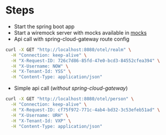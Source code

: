 # Steps

- Start the spring boot app
- Start a wiremock server with mocks available in [mocks](./mocks)
- Api call with spring-cloud-gateway route config
```bash
curl -X GET "http://localhost:8080/otel/realm" \
  -H "Connection: keep-alive" \
  -H "X-Request-ID: 726c7d86-85fd-47e0-bcd3-84552cfea394" \
  -H "X-Username: NOW" \
  -H "X-Tenant-Id: YSS" \
  -H "Content-Type: application/json"
```
- Simple api call (_without spring-cloud-gateway_)
```bash
curl -X GET "http://localhost:8080/otel/person" \
  -H "Connection: keep-alive" \
  -H "X-Request-ID: cf75f972-771c-4ab4-bd32-3c53efeb51ad" \
  -H "X-Username: URH" \
  -H "X-Tenant-Id: VXP" \
  -H "Content-Type: application/json"
```